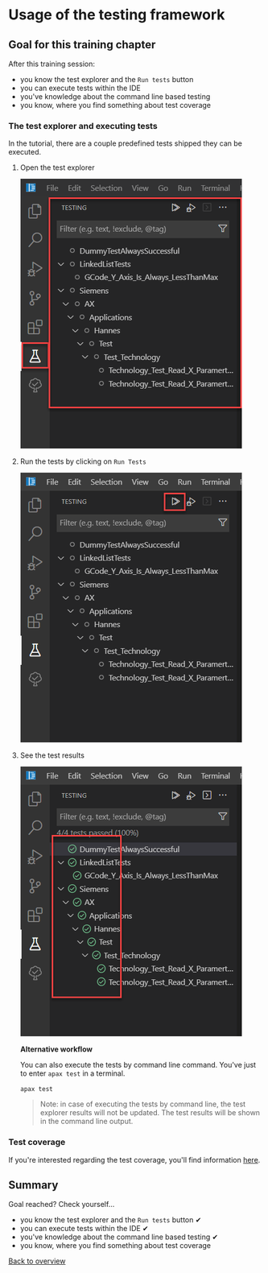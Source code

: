 # Usage of the testing framework

## Goal for this training chapter

After this training session:

- you know the test explorer and the `Run tests` button
- you can execute tests within the IDE
- you've knowledge about the command line based testing
- you know, where you find something about test coverage

### The test explorer and executing tests

In the tutorial, there are a couple predefined tests shipped they can be executed.

1. Open the test explorer

    ![drawing](./images/testexplorer.png)

1. Run the tests by clicking on `Run Tests`

    ![drawing](./images/runtests.png)

1. See the test results

    ![drawing](./images/testresults.png)

    **Alternative workflow**

    You can also execute the tests by command line command. You've just to enter `apax test` in a terminal.

    ```iec-st
    apax test
    ```

    > Note: in case of executing the tests by command line, the test explorer results will not be updated. The test results will be shown in the command line output.

### Test coverage

If you're interested regarding the test coverage, you'll find information [here](https://console.prod.ax.siemens.cloud/docs/axunit/coverage).

## Summary

Goal reached? Check yourself...

- you know the test explorer and the `Run tests` button ✔
- you can execute tests within the IDE ✔
- you've knowledge about the command line based testing ✔
- you know, where you find something about test coverage
  
[Back to overview](./../README.md)
